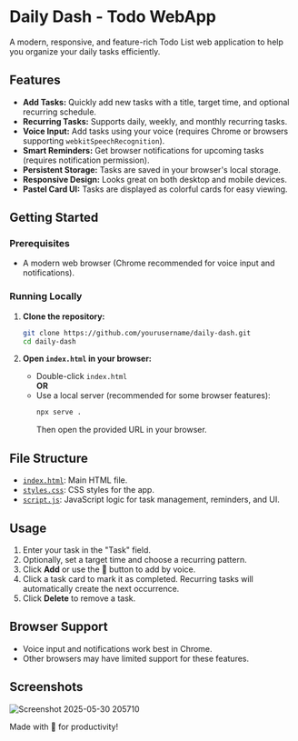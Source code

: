 
# Daily Dash - Todo WebApp

A modern, responsive, and feature-rich Todo List web application to help you organize your daily tasks efficiently.

## Features

- **Add Tasks:** Quickly add new tasks with a title, target time, and optional recurring schedule.
- **Recurring Tasks:** Supports daily, weekly, and monthly recurring tasks.
- **Voice Input:** Add tasks using your voice (requires Chrome or browsers supporting `webkitSpeechRecognition`).
- **Smart Reminders:** Get browser notifications for upcoming tasks (requires notification permission).
- **Persistent Storage:** Tasks are saved in your browser's local storage.
- **Responsive Design:** Looks great on both desktop and mobile devices.
- **Pastel Card UI:** Tasks are displayed as colorful cards for easy viewing.

## Getting Started

### Prerequisites

- A modern web browser (Chrome recommended for voice input and notifications).

### Running Locally

1. **Clone the repository:**
   ```sh
   git clone https://github.com/yourusername/daily-dash.git
   cd daily-dash
   ```

2. **Open `index.html` in your browser:**
   - Double-click `index.html`  
   **OR**
   - Use a local server (recommended for some browser features):
     ```sh
     npx serve .
     ```
     Then open the provided URL in your browser.

## File Structure

- [`index.html`](index.html): Main HTML file.
- [`styles.css`](styles.css): CSS styles for the app.
- [`script.js`](script.js): JavaScript logic for task management, reminders, and UI.

## Usage

1. Enter your task in the "Task" field.
2. Optionally, set a target time and choose a recurring pattern.
3. Click **Add** or use the 🎤 button to add by voice.
4. Click a task card to mark it as completed. Recurring tasks will automatically create the next occurrence.
5. Click **Delete** to remove a task.

## Browser Support

- Voice input and notifications work best in Chrome.
- Other browsers may have limited support for these features.

## Screenshots
![Screenshot 2025-05-30 205710](https://github.com/user-attachments/assets/2f50c86b-e722-49aa-ab68-4bac631f972d)



Made with 💜 for productivity!
